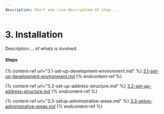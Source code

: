 ```yaml
---
description: Short one line description of step....
---
```


# 3. Installation

Description.... of whats is involved.



#### Steps

{% content-ref url="3.1-set-up-development-environment.md" %}
[3.1-set-up-development-environment.md](3.1-set-up-development-environment.md)
{% endcontent-ref %}

{% content-ref url="3.2-set-up-address-structure.md" %}
[3.2-set-up-address-structure.md](3.2-set-up-address-structure.md)
{% endcontent-ref %}

{% content-ref url="3.3-setup-administrative-areas.md" %}
[3.3-setup-administrative-areas.md](3.3-setup-administrative-areas.md)
{% endcontent-ref %}





